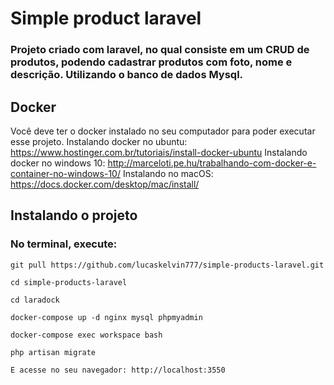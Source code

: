 
# Simple product laravel
### Projeto criado com laravel, no qual consiste em um CRUD de produtos, podendo cadastrar produtos com foto, nome e descrição. Utilizando o banco de dados Mysql.

## Docker

Você deve ter o docker instalado no seu computador para poder executar esse projeto.
Instalando docker no ubuntu: https://www.hostinger.com.br/tutoriais/install-docker-ubuntu
Instalando docker no windows 10:  http://marceloti.pe.hu/trabalhando-com-docker-e-container-no-windows-10/
Instalando no macOS: https://docs.docker.com/desktop/mac/install/

## Instalando o projeto

### No terminal, execute:

    git pull https://github.com/lucaskelvin777/simple-products-laravel.git
    
    cd simple-products-laravel
    
    cd laradock
    
    docker-compose up -d nginx mysql phpmyadmin
    
    docker-compose exec workspace bash
    
    php artisan migrate
    
    E acesse no seu navegador: http://localhost:3550

